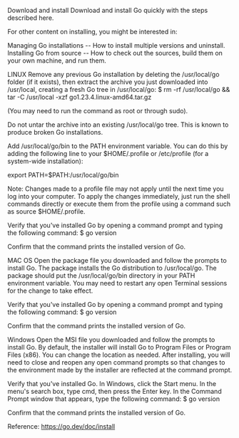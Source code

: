 Download and install
Download and install Go quickly with the steps described here.

For other content on installing, you might be interested in:

Managing Go installations -- How to install multiple versions and uninstall.
Installing Go from source -- How to check out the sources, build them on your own machine, and run them.

LINUX
Remove any previous Go installation by deleting the /usr/local/go folder (if it exists), then extract the archive you just downloaded into /usr/local, creating a fresh Go tree in /usr/local/go:
$ rm -rf /usr/local/go && tar -C /usr/local -xzf go1.23.4.linux-amd64.tar.gz

(You may need to run the command as root or through sudo).

Do not untar the archive into an existing /usr/local/go tree. This is known to produce broken Go installations.

Add /usr/local/go/bin to the PATH environment variable.
You can do this by adding the following line to your $HOME/.profile or /etc/profile (for a system-wide installation):

export PATH=$PATH:/usr/local/go/bin

Note: Changes made to a profile file may not apply until the next time you log into your computer. To apply the changes immediately, just run the shell commands directly or execute them from the profile using a command such as source $HOME/.profile.

Verify that you've installed Go by opening a command prompt and typing the following command:
$ go version

Confirm that the command prints the installed version of Go.

MAC OS
Open the package file you downloaded and follow the prompts to install Go.
The package installs the Go distribution to /usr/local/go. The package should put the /usr/local/go/bin directory in your PATH environment variable. You may need to restart any open Terminal sessions for the change to take effect.

Verify that you've installed Go by opening a command prompt and typing the following command:
$ go version

Confirm that the command prints the installed version of Go.

Windows
Open the MSI file you downloaded and follow the prompts to install Go.
By default, the installer will install Go to Program Files or Program Files (x86). You can change the location as needed. After installing, you will need to close and reopen any open command prompts so that changes to the environment made by the installer are reflected at the command prompt.

Verify that you've installed Go.
In Windows, click the Start menu.
In the menu's search box, type cmd, then press the Enter key.
In the Command Prompt window that appears, type the following command:
$ go version

Confirm that the command prints the installed version of Go.

Reference: https://go.dev/doc/install
